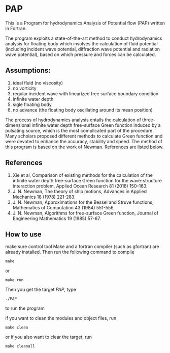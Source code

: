 # PAP
This is a Program for hydrodynamics Analysis of Potential flow (PAP) written in Fortran.

The program exploits a state-of-the-art method to conduct hydrodynamics analysis for floating body which involves the calculation of fluid potential (including incident wave potential, diffraction wave potential and radiation wave potential), based on which pressure and forces can be calculated. 

## Assumptions:
1. ideal fluid (no viscosity)
2. no vorticity
3. regular incident wave with linearized free surface boundary condition
4. infinite water depth
5. sigle floating body
6. no advance (the floating body oscillating around its mean position)

The process of hydrodynamics analysis entails the calculation of three-dimensional infinite water depth free-surface Green function induced by a pulsating source, which is the most complicated part of the procedure. Many scholars proposed different methods to calculate Green function and were devoted to enhance the accuracy, stability and speed. The method of this program is based on the work of Newman. References are listed below.

## References
1. Xie et al, Comparison of existing methods for the calculation of the infinite water depth free-surface Green function for the wave-structure interaction problem, Applied Ocean Research 81 (2018) 150–163.
2. J. N. Newman, The theory of ship motions, Advances in Applied Mechanics 18 (1978) 221-283.
3. J. N. Newman, Approximations for the Bessel and Struve functions, Mathematics of Computation 43 (1984) 551-556.
4. J. N. Newman, Algorithms for free-surface Green function, Journal of Engineering Mathematics 19 (1985) 57-67.

## How to use
make sure control tool Make and a fortran compiler (such as gfortran) are already installed. Then run the following command to compile

`make`

or

`make run`

Then you get the target *PAP*, type

`./PAP`

to run the program

if you want to clean the modules and object files, run

`make clean`

or if you also want to clear the target, run

`make cleanall`
